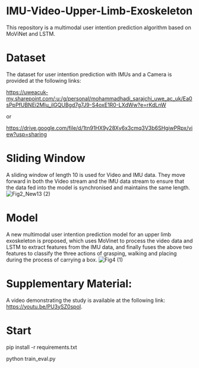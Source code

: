 # IMU-Video-Upper-Limb-Exoskeleton
This repository is a multimodal user intention prediction algorithm based on MoViNet and LSTM. 
# Dataset
The dataset for user intention prediction with IMUs and a Camera is provided at the following links:

https://uweacuk-my.sharepoint.com/:u:/g/personal/mohammadhadi_sarajchi_uwe_ac_uk/Ea0sPpPfUBNEi2MIu_ilGQUBgd7g7J9-S4oxE1R0-LXdWw?e=rKdLnW

or

https://drive.google.com/file/d/1tn91HX9y28Xy6x3cmq3V3b6SHgiwPRpx/view?usp=sharing

# Sliding Window
A sliding window of length 10 is used for Video and IMU data. They move forward in both the Video stream and the IMU data stream to ensure that the data fed into the model is synchronised and maintains the same length.
![Fig2_New13 (2)](https://github.com/user-attachments/assets/b0b32010-b240-471b-9919-28a564c2e7b2)

# Model
A new multimodal user intention prediction model for an upper limb exoskeleton is proposed, which uses MoVinet to process the video data and LSTM to extract features from the IMU data, and finally fuses the above two features to classify the three actions of grasping, walking and placing during the process of carrying a box.
![Fig4 (1)](https://github.com/user-attachments/assets/4c561323-f942-4d44-ad9c-bb4513139d40)

# Supplementary Material:
A video demonstrating the study is available at the following link: https://youtu.be/PU3ySZ0spoI.
# Start
  pip install -r requirements.txt
  
  python train_eval.py
